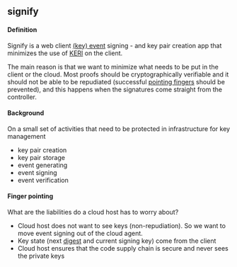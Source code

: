## signify

<h4>Definition</h4><p>Signify is a web client <a href="key-event">(key) event</a> signing - and key pair creation app that minimizes the use of <a href="KERI">KERI</a> on the client.</p><p>The main reason is that we want to minimize what needs to be put in the client or the cloud. Most proofs should be cryptographically verifiable and it should not be able to be repudiated (successful <a href="#Finger-pointing">pointing fingers</a> should be prevented), and this happens when the signatures come straight from the controller.</p><h4>Background</h4><p>On a small set of activities that need to be protected in infrastructure for key management</p><ul><li>key pair creation</li><li>key pair storage</li><li>event generating </li><li>event signing</li><li>event verification</li></ul><h4>Finger pointing</h4><p>What are the liabilities do a cloud host has to worry about?</p><ul><li>Cloud host does not want to see keys (non-repudiation).  So we want to move event signing out of the cloud agent.</li><li>Key state (next <a href="digest">digest</a> and current signing key) come from the client</li><li>Cloud host ensures that the code supply chain is secure and never sees the private keys</li></ul>

